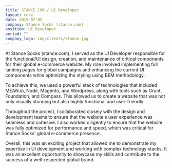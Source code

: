 ```yaml
---
title: STANCE.COM / UI Developer
layout: core
date: 2015-07-02
company: Stance Socks (stance.com)
position: UI Developer
period: ""
company_logo: img/clients/stance.jpg
---
```


At Stance Socks (stance.com), I served as the UI Developer responsible for the functional/UI design, creation, and maintenance of critical components for their global e-commerce website. My role involved implementing full landing pages for global campaigns and enhancing the current UI components while optimizing the styling using BEM methodology.

To achieve this, we used a powerful stack of technologies that included MEAN.io, Node, Magento, and Wordpress, along with tools such as Grunt, Foundation, and Compass. This allowed us to create a website that was not only visually stunning but also highly functional and user-friendly.

Throughout the project, I collaborated closely with the design and development teams to ensure that the website's user experience was seamless and cohesive. I also worked diligently to ensure that the website was fully optimized for performance and speed, which was critical for Stance Socks' global e-commerce presence.

Overall, this was an exciting project that allowed me to demonstrate my expertise in UI development and working with complex technology stacks. It was an excellent opportunity to showcase my skills and contribute to the success of a well-respected global brand.

